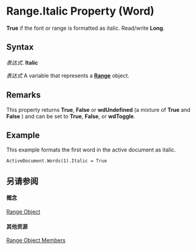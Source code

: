
# Range.Italic Property (Word)

 **True** if the font or range is formatted as italic. Read/write **Long**.


## Syntax

 _表达式_. **Italic**

 _表达式_ A variable that represents a **[Range](15a7a1c4-5f3f-5b6e-60e9-29688de3f274.md)** object.


## Remarks

This property returns  **True**, **False** or **wdUndefined** (a mixture of **True** and **False** ) and can be set to **True**, **False**, or **wdToggle**.


## Example

This example formats the first word in the active document as italic.


```
ActiveDocument.Words(1).Italic = True
```


## 另请参阅


#### 概念


[Range Object](15a7a1c4-5f3f-5b6e-60e9-29688de3f274.md)
#### 其他资源


[Range Object Members](http://msdn.microsoft.com/library/3c4a36d9-2a80-5aaf-827b-275a52bfa193%28Office.15%29.aspx)